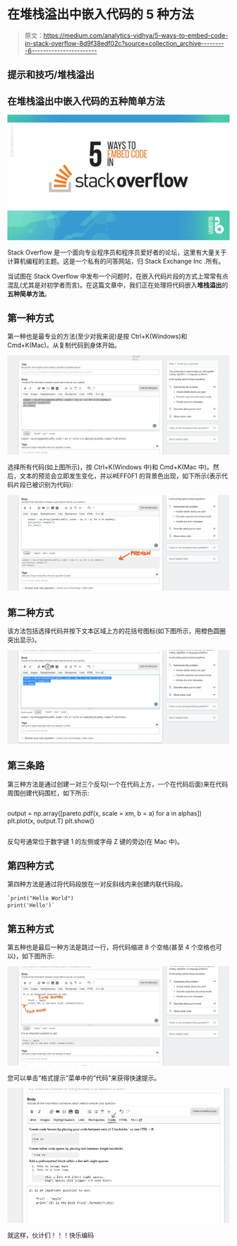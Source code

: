 # 在堆栈溢出中嵌入代码的 5 种方法

> 原文：<https://medium.com/analytics-vidhya/5-ways-to-embed-code-in-stack-overflow-8d9f38edf02c?source=collection_archive---------6----------------------->

## 提示和技巧/堆栈溢出

## 在堆栈溢出中嵌入代码的五种简单方法

![](img/f0a6efb445eb215be3be8aa58578d5cd.png)

Stack Overflow 是一个面向专业程序员和程序员爱好者的论坛，这里有大量关于计算机编程的主题。这是一个私有的问答网站，归 Stack Exchange Inc .所有。

当试图在 Stack Overflow 中发布一个问题时，在嵌入代码片段的方式上常常有点混乱(尤其是对初学者而言)。在这篇文章中，我们正在处理将代码嵌入**堆栈溢出**的**五种简单方法**。

## 第一种方式

第一种也是最专业的方法(至少对我来说)是按 Ctrl+K(Windows)和 Cmd+K(Mac)。从复制代码到身体开始。

![](img/a3671dead653969643c4e07017bf4350.png)

选择所有代码(如上图所示)，按 Ctrl+K(Windows 中)和 Cmd+K(Mac 中)。然后，文本的预览会立即发生变化，并以#EFF0F1 的背景色出现，如下所示(表示代码片段已被识别为代码):

![](img/ff883fea6fbe304c6b9de9b4cbd029d5.png)

## 第二种方式

该方法包括选择代码并按下文本区域上方的花括号图标(如下图所示，用橙色圆圈突出显示)。

![](img/29e2993139ff12612ff53af0d12cb065.png)

## 第三条路

第三种方法是通过创建一对三个反勾(一个在代码上方，一个在代码后面)来在代码周围创建代码围栏，如下所示:

```
```
output = np.array([pareto.pdf(x, scale = xm, b = a) for a in alphas])
plt.plot(x, output.T)
plt.show()
```
```

反勾号通常位于数字键 1 的左侧或字母 Z 键的旁边(在 Mac 中)。

## 第四种方式

第四种方法是通过将代码段放在一对反斜线内来创建内联代码段。

```
`print("Hello World")
print('Hello')`
```

## 第五种方式

第五种也是最后一种方法是跳过一行，将代码缩进 8 个空格(甚至 4 个空格也可以)，如下图所示:

![](img/3dd688acd274516a583d4b7d955fc393.png)

您可以单击“格式提示”菜单中的“代码”来获得快速提示。

![](img/c3e837753ef2d96dd596f9df5eed7518.png)

就这样，伙计们！！！快乐编码